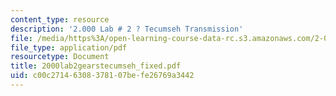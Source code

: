 ```yaml
---
content_type: resource
description: '2.000 Lab # 2 ? Tecumseh Transmission'
file: /media/https%3A/open-learning-course-data-rc.s3.amazonaws.com/2-000-how-and-why-machines-work-spring-2002/c00c27146308378107befe26769a3442_2000lab2gearstecumseh_fixed.pdf
file_type: application/pdf
resourcetype: Document
title: 2000lab2gearstecumseh_fixed.pdf
uid: c00c2714-6308-3781-07be-fe26769a3442
---
```

